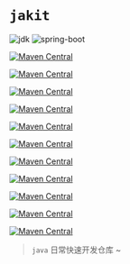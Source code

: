 # `jakit`

![jdk](https://img.shields.io/badge/openjdk-1.8%2B-red?logo=openjdk&logoColor=red&style=flat-square) ![spring-boot](https://img.shields.io/badge/spring--boot-2.5.0+-brightgreen?logo=springboot&logoColor=brightgreen&style=flat-square)

[![Maven Central](https://img.shields.io/maven-central/v/com.yhyzgn.jakit/util?color=green&label=util&logo=apachemaven&logoColor=c71a36&style=flat-square)](./util/README.md) 

[![Maven Central](https://img.shields.io/maven-central/v/com.yhyzgn.jakit/jakit-spring-boot-starter?color=13aa52&label=jakit-spring-boot-starter&logo=apachemaven&logoColor=c71a36&style=flat-square)](./jakit-spring-boot-starter/README.md) 

[![Maven Central](https://img.shields.io/maven-central/v/com.yhyzgn.jakit/crypto-spring-boot-starter?color=3eaf7c&label=crypto-spring-boot-starter&logo=apachemaven&logoColor=c71a36&style=flat-square)](./crypto-spring-boot-starter/README.md) 

[![Maven Central](https://img.shields.io/maven-central/v/com.yhyzgn.jakit/dynamic-datasource-jpa-spring-boot-starter?color=blueviolet&label=dynamic-datasource-jpa-spring-boot-starter&logo=apachemaven&logoColor=c71a36&style=flat-square)](./dynamic-datasource-jpa-spring-boot-starter/README.md) 

[![Maven Central](https://img.shields.io/maven-central/v/com.yhyzgn.jakit/dynamic-datasource-mybatis-spring-boot-starter?color=blueviolet&label=dynamic-datasource-mybatis-spring-boot-starter&logo=apachemaven&logoColor=c71a36&style=flat-square)](./dynamic-datasource-mybatis-spring-boot-starter/README.md) 

[![Maven Central](https://img.shields.io/maven-central/v/com.yhyzgn.jakit/dynamic-datasource-mongo-spring-boot-starter?color=blueviolet&label=dynamic-datasource-mongo-spring-boot-starter&logo=apachemaven&logoColor=c71a36&style=flat-square)](./dynamic-datasource-mongo-spring-boot-starter/README.md) 

[![Maven Central](https://img.shields.io/maven-central/v/com.yhyzgn.jakit/dynamic-datasource-redis-spring-boot-starter?color=blueviolet&label=dynamic-datasource-redis-spring-boot-starter&logo=apachemaven&logoColor=c71a36&style=flat-square)](./dynamic-datasource-redis-spring-boot-starter/README.md) 

[![Maven Central](https://img.shields.io/maven-central/v/com.yhyzgn.jakit/logger-tracing-spring-boot-starter?color=orange&label=logger-tracing-spring-boot-starter&logo=apachemaven&logoColor=c71a36&style=flat-square)](./logger-tracing-spring-boot-starter/README.md) 

[![Maven Central](https://img.shields.io/maven-central/v/com.yhyzgn.jakit/operation-logging-spring?color=yellowgreen&label=operation-logging-spring&logo=apachemaven&logoColor=c71a36&style=flat-square)](./operation-logging-spring/README.md) 

[![Maven Central](https://img.shields.io/maven-central/v/com.yhyzgn.jakit/operation-logging-jpa-spring-boot-starter?color=yellowgreen&label=operation-logging-jpa-spring-boot-starter&logo=apachemaven&logoColor=c71a36&style=flat-square)](./operation-logging-jpa-spring-boot-starter/README.md) 

[![Maven Central](https://img.shields.io/maven-central/v/com.yhyzgn.jakit/operation-logging-mybatis-spring-boot-starter?color=yellowgreen&label=operation-logging-mybatis-spring-boot-starter&logo=apachemaven&logoColor=c71a36&style=flat-square)](./operation-logging-mybatis-spring-boot-starter/README.md) 



> `java` 日常快速开发仓库 ~

